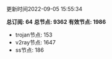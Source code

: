 更新时间2022-09-05 15:55:34

**总订阅: 64**
**总节点: 9362**
**有效节点: 1986**
- trojan节点: 153
- v2ray节点: 1647
- ss节点: 186
